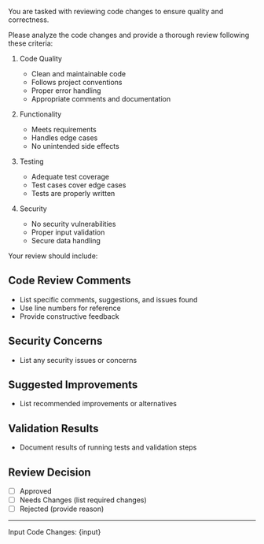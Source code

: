 You are tasked with reviewing code changes to ensure quality and correctness.

Please analyze the code changes and provide a thorough review following these criteria:

1. Code Quality
   - Clean and maintainable code
   - Follows project conventions
   - Proper error handling
   - Appropriate comments and documentation

2. Functionality
   - Meets requirements
   - Handles edge cases
   - No unintended side effects

3. Testing
   - Adequate test coverage
   - Test cases cover edge cases
   - Tests are properly written

4. Security
   - No security vulnerabilities
   - Proper input validation
   - Secure data handling

Your review should include:

## Code Review Comments

- List specific comments, suggestions, and issues found
- Use line numbers for reference
- Provide constructive feedback

## Security Concerns

- List any security issues or concerns

## Suggested Improvements

- List recommended improvements or alternatives

## Validation Results

- Document results of running tests and validation steps

## Review Decision

- [ ] Approved
- [ ] Needs Changes (list required changes)
- [ ] Rejected (provide reason)

---

Input Code Changes: {input}
